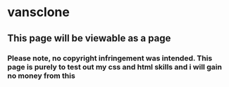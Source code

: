 # vansclone

## This page will be viewable as a page

### Please note, no copyright infringement was intended. This page is purely to test out my css and html skills and i will gain no money from this

